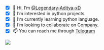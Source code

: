 
- [x] 👋 Hi, I’m [@Legendary-Aditya-xD](https://t.me/toxic_boy_aditya_xd)
- [x] 👀 I’m interested in python projects.
- [x] 🌱 I’m currently learning python language.
- [x] 💞️ I’m looking to collaborate on Company.
- [x] 📫 You can reach me through [Telegram](https://t.me/toxic_boy_aditya_xd)

<!---
Legendary-Aditya-xD/Legendary-Aditya-xD is a ✨ special ✨ repository because its `README.md` (this file) appears on your GitHub profile.
You can click the Preview link to take a look at your changes.
--->
<img src="https://telegra.ph/file/15017e0a37e34591047a1.jpg">
